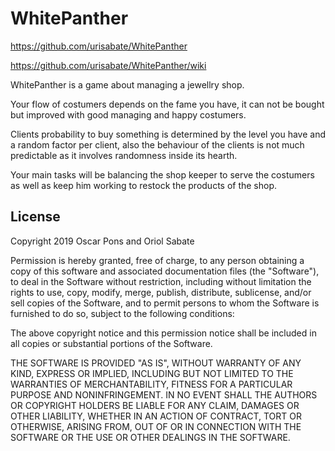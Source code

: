 # WhitePanther

https://github.com/urisabate/WhitePanther

https://github.com/urisabate/WhitePanther/wiki


WhitePanther is a game about managing a jewellry shop.

Your flow of costumers depends on the fame you have, it can not be bought but improved with good managing and happy costumers.

Clients probability to buy something is determined by the level you have and a random factor per client, also the behaviour of the clients
is not much predictable as it involves randomness inside its hearth.

Your main tasks will be balancing the shop keeper to serve the costumers as well as keep him working to restock the products of the shop.


## License

Copyright 2019 Oscar Pons and Oriol Sabate

Permission is hereby granted, free of charge, to any person obtaining a copy of this software and associated documentation files (the "Software"), to deal in the Software without restriction, including without limitation the rights to use, copy, modify, merge, publish, distribute, sublicense, and/or sell copies of the Software, and to permit persons to whom the Software is furnished to do so, subject to the following conditions:

The above copyright notice and this permission notice shall be included in all copies or substantial portions of the Software.

THE SOFTWARE IS PROVIDED "AS IS", WITHOUT WARRANTY OF ANY KIND, EXPRESS OR IMPLIED, INCLUDING BUT NOT LIMITED TO THE WARRANTIES OF MERCHANTABILITY, FITNESS FOR A PARTICULAR PURPOSE AND NONINFRINGEMENT. IN NO EVENT SHALL THE AUTHORS OR COPYRIGHT HOLDERS BE LIABLE FOR ANY CLAIM, DAMAGES OR OTHER LIABILITY, WHETHER IN AN ACTION OF CONTRACT, TORT OR OTHERWISE, ARISING FROM, OUT OF OR IN CONNECTION WITH THE SOFTWARE OR THE USE OR OTHER DEALINGS IN THE SOFTWARE.

